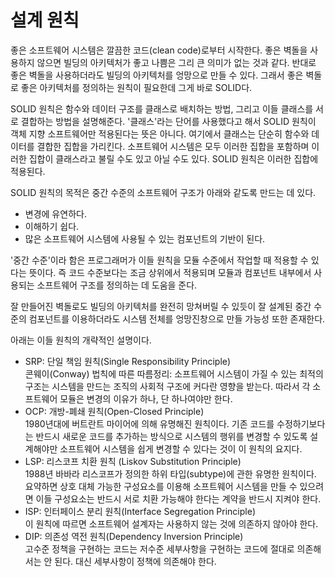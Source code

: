 # **설계 원칙**  
좋은 소프트웨어 시스템은 깔끔한 코드(clean code)로부터 시작한다. 좋은 벽돌을 사용하지 않으면 빌딩의 아키텍처가 좋고 나쁨은 그리 큰 의미가 없는 
것과 같다. 반대로 좋은 벽돌을 사용하더라도 빌딩의 아키텍처를 엉망으로 만들 수 있다. 그래서 좋은 벽돌로 좋은 아키텍처를 정의하는 원칙이 필요한데 
그게 바로 SOLID다.  
  
SOLID 원칙은 함수와 데이터 구조를 클래스로 배치하는 방법, 그리고 이들 클래스를 서로 결합하는 방법을 설명해준다. '클래스'라는 단어를 사용했다고 
해서 SOLID 원칙이 객체 지향 소프트웨어만 적용된다는 뜻은 아니다. 여기에서 클래스는 단순히 함수와 데이터를 결합한 집합을 가리킨다. 소프트웨어 시스템은 
모두 이러한 집합을 포함하며 이러한 집합이 클래스라고 불릴 수도 있고 아닐 수도 있다. SOLID 원칙은 이러한 집합에 적용된다.  
  
SOLID 원칙의 목적은 중간 수준의 소프트웨어 구조가 아래와 같도록 만드는 데 있다.  
  
- 변경에 유연하다.  
- 이해하기 쉽다.  
- 많은 소프트웨어 시스템에 사용될 수 있는 컴포넌트의 기반이 된다.  
  
'중간 수준'이라 함은 프로그래머가 이들 원칙을 모듈 수준에서 작업할 때 적용할 수 있다는 뜻이다. 즉 코드 수준보다는 조금 상위에서 적용되며 모듈과 
컴포넌트 내부에서 사용되는 소프트웨어 구조를 정의하는 데 도움을 준다.  
  
잘 만들어진 벽돌로도 빌딩의 아키텍처를 완전히 망쳐버릴 수 있듯이 잘 설계된 중간 수준의 컴포넌트를 이용하더라도 시스템 전체를 엉망진창으로 만들 가능성 
또한 존재한다.  
  
아래는 이들 원칙의 개략적인 설명이다.  
  
- SRP: 단일 책임 원칙(Single Responsibility Principle)  
콘웨이(Conway) 법칙에 따른 따름정리: 소프트웨어 시스템이 가질 수 있는 최적의 구조는 시스템을 만드는 조직의 사회적 구조에 커다란 영향을 받는다. 
따라서 각 소프트웨어 모듈은 변경의 이유가 하나, 단 하나여야만 한다.  
- OCP: 개방-폐쇄 원칙(Open-Closed Principle)  
1980년대에 버트란트 마이어에 의해 유명해진 원칙이다. 기존 코드를 수정하기보다는 반드시 새로운 코드를 추가하는 방식으로 시스템의 행위를 변경할 수 
있도록 설계해야만 소프트웨어 시스템을 쉽게 변경할 수 있다는 것이 이 원칙의 요지다.  
- LSP: 리스코프 치환 원칙 (Liskov Substitution Principle)  
1988년 바바라 리스코프가 정의한 하위 타입(subtype)에 관한 유명한 원칙이다. 요약하면 상호 대체 가능한 구성요소를 이용해 소프트웨어 시스템을 만들 수 
있으려면 이들 구성요소는 반드시 서로 치환 가능해야 한다는 계약을 반드시 지켜야 한다.  
- ISP: 인터페이스 분리 원칙(Interface Segregation Principle)  
이 원칙에 따르면 소프트웨어 설계자는 사용하지 않는 것에 의존하지 않아야 한다.  
- DIP: 의존성 역전 원칙(Dependency Inversion Principle)  
고수준 정책을 구현하는 코드는 저수준 세부사항을 구현하는 코드에 절대로 의존해서는 안 된다. 대신 세부사항이 정책에 의존해야 한다.  
  

  
